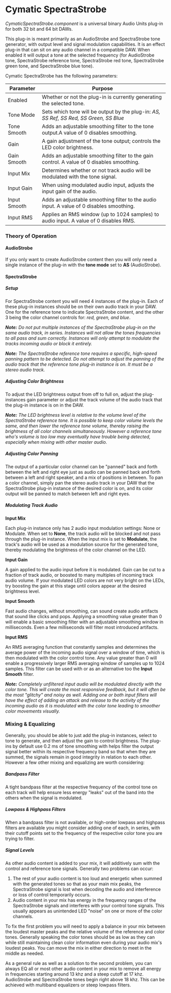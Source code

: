 # Cymatic SpectraStrobe

*CymaticSpectraStrobe.component* is a universal binary Audio Units plug-in for both 32 bit and 64 bit DAWs.

This plug-in is meant primarily as an AudioStrobe and SpectraStrobe tone generator, with output level and signal
modulation capabilities. It is an effect plug-in that can sit on any audio channel in a compatible DAW. When
enabled it will output a tone at the selected frequency (for AudioStrobe tone, SpectraStrobe reference tone,
SpectraStrobe red tone, SpectraStrobe green tone, and SpectraStrobe blue tone).

Cymatic SpectraStrobe has the following parameters:

| Parameter | Purpose |
|-----------|---------|
| Enabled | Whether or not the plug-in is currently generating the selected tone. |
| Tone Mode | Sets which tone will be output by the plug-in: *AS, SS Ref, SS Red, SS Green, SS Blue* |
| Tone Smooth | Adds an adjustable smoothing filter to the tone output.A value of 0 disables smoothing. |
| Gain | A gain adjustment of the tone output; controls the LED color brightness. |
| Gain Smooth | Adds an adjustable smoothing filter to the gain control. A value of 0 disables smoothing.|
| Input Mix | Determines whether or not track audio will be modulated with the tone signal. |
| Input Gain | When using modulated audio input, adjusts the input gain of the audio. |
| Input Smooth| Adds an adjustable smoothing filter to the audio input. A value of 0 disables smoothing.|
| Input RMS | Applies an RMS window (up to 1024 samples) to audio input. A value of 0 disables RMS. |

### Theory of Operation

#### AudioStrobe

If you only want to create AudioStrobe content then you will only need a single instance of the plug-in with
the **tone mode** set to **AS** (AudioStrobe).

#### SpectraStrobe

##### Setup

For SpectraStrobe content you will need 4 instances of the plug-in. Each of these plug-in instances should be
on their own audio track in your DAW. One for the reference tone to indicate SpectraStrobe content, and the other
3 being the color channel controls for: *red, green, and blue*.

***Note:** Do not put multiple instances of the SpectraStrobe plug-in on the same audio track, in series.
Instances will not allow the tones frequencies to all pass and sum correctly. Instances will only attempt
to modulate the tracks incoming audio or block it entirely.*

***Note:** The SpectraStrobe reference tone requires a specific, high-speed panning pattern to be detected. Do not
attempt to adjust the panning of the audio track that the reference tone plug-in instance is on. It must be a
stereo audio track.*

##### Adjusting Color Brightness

To adjust the LED brightness output from off to full on, adjust the plug-instances gain parameter or adjust the
track volume of the audio track that the plug-in instance is on in the DAW.

***Note:** The LED brightness level is relative to the volume level of the SpectraStrobe reference tone. It is
possible to keep color volume levels the same, and then lower the reference tone volume, thereby raising the brightness
of all color channels simultaneously. However a reference tone who's volume is too low may eventually have
trouble being detected, especially when mixing with other master audio.*

##### Adjusting Color Panning

The output of a particular color channel can be "panned" back and forth between the left and right eye just as
audio can be panned back and forth between a left and right speaker, and a mix of positions in between. To pan
a color channel, simply pan the stereo audio track in your DAW that the SpectraStrobe plug-in instance of the
desired color is on, and its color output will be panned to match between left and right eyes.

##### Modulating Track Audio

**Input Mix**

Each plug-in instance only has 2 audio input modulation settings: None or Modulate. When set to **None**, the
track audio will be blocked and not pass through the plug-in instance. When the input mix is set to **Modulate**,
the track's audio will be used as a modulation source for the generated tone, thereby modulating the brightness
of the color channel on the LED.

**Input Gain**

A gain applied to the audio input before it is modulated. Gain can be cut to a fraction of track audio, or boosted
to many multiples of incoming track audio volume. If your modulated LED colors are not very bright on the LEDs, try
boosting the gain at this stage until colors appear at the desired brightness level.

**Input Smooth**

Fast audio changes, without smoothing, can sound create audio artifacts that sound like clicks and pops. Applying
a smoothing value greater than 0 will enable a basic smoothing filter with an adjustable smoothing window in
milliseconds. Even a few milliseconds will filter most introduced artifacts.

**Input RMS**

An RMS averaging function that constantly samples and determines the average power of the incoming audio
signal over a window of time, which is then modulated with the color control tone. Any value greater than 0
will enable a progressively larger RMS averaging window of samples up to 1024 samples. This filter can be used
with or as an alternative too the **Input Smooth** filter.

***Note:** Completely unfiltered input audio will be modulated directly with the color tone. This will create
the most responsive feedback, but it will often be the most "glitchy" and noisy as well. Adding one or both input
filters will have the effect of adding an attack and release to the activity of the incoming audio as it is
modulated with the color tone leading to smoother color movements visually.*

### Mixing & Equalizing

Generally, you should be able to just add the plug-in instances, select to tone to generate, and then adjust
the gain to control brightness. The plug-ins by default use 0.2 ms of tone smoothing with helps filter the output signal better
within its respective frequency band so that when they are summed, the signals remain in good integrity in relation
to each other. However a few other mixing and equalizing are worth considering:

##### Bandpass Filter

A tight bandpass filter at the respective frequency of the control tone on each track will help ensure less
energy "leaks" out of the band into the others when the signal is modulated.

##### Lowpass & Highpass Filters

When a bandpass filter is not available, or high-order lowpass and highpass filters are available you might
consider adding one of each, in series, with their cutoff points set to the frequency of the respective color
tone you are trying to filter.

##### Signal Levels

As other audio content is added to your mix, it will additively sum with the control and reference tone signals.
Generally two problems can occur:

1. The rest of your audio content is too loud and energetic when summed with the generated tones so that as
your main mix peaks, the SpectraStrobe signal is lost when decoding the audio and interference or loss of control
temporarily occurs.
2. Audio content in your mix has energy in the frequency ranges of the SpectraStrobe signals and interferes with
your control tone signals. This usually appears as unintended LED "noise" on one or more of the color channels.

To fix the first problem you will need to apply a balance in your mix between the loudest master peaks and the
relative volume of the reference and color tones. Generally speaking the color tones should be as low as they can
while still maintaining clean color information even during your audio mix's loudest peaks. You can move the mix
in either direction to meet in the middle as needed.

As a general rule as well as a solution to the second problem, you can always EQ all or most other audio content
in your mix to remove all energy in frequencies starting around 13 khz and a steep cutoff at 17 khz. AudioStrobe
and SpectraStrobe tones begin right above 18 khz. This can be achieved with multiband equalizers or steep lowpass filters.
